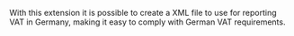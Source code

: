 With this extension it is possible to create a XML file to use for reporting VAT in Germany, making it easy to comply with German VAT requirements.